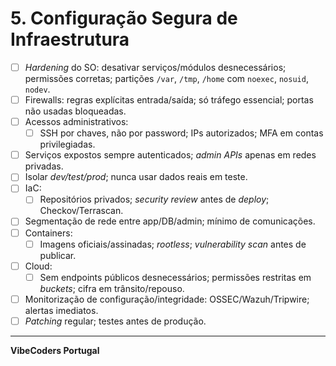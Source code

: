# 5. Configuração Segura de Infraestrutura

- [ ] *Hardening* do SO: desativar serviços/módulos desnecessários; permissões corretas; partições `/var`, `/tmp`, `/home` com `noexec`, `nosuid`, `nodev`.  
- [ ] Firewalls: regras explícitas entrada/saída; só tráfego essencial; portas não usadas bloqueadas.  
- [ ] Acessos administrativos:
  - [ ] SSH por chaves, não por password; IPs autorizados; MFA em contas privilegiadas.
- [ ] Serviços expostos sempre autenticados; *admin APIs* apenas em redes privadas.  
- [ ] Isolar *dev/test/prod*; nunca usar dados reais em teste.  
- [ ] IaC:
  - [ ] Repositórios privados; *security review* antes de *deploy*; Checkov/Terrascan.
- [ ] Segmentação de rede entre app/DB/admin; mínimo de comunicações.  
- [ ] Containers:
  - [ ] Imagens oficiais/assinadas; *rootless*; *vulnerability scan* antes de publicar.
- [ ] Cloud:
  - [ ] Sem endpoints públicos desnecessários; permissões restritas em *buckets*; cifra em trânsito/repouso.
- [ ] Monitorização de configuração/integridade: OSSEC/Wazuh/Tripwire; alertas imediatos.  
- [ ] *Patching* regular; testes antes de produção.

---

**VibeCoders Portugal**
